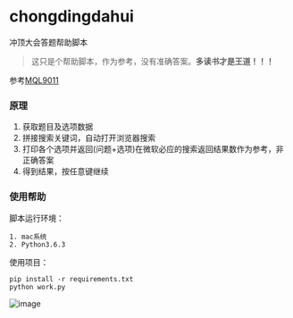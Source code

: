 # chongdingdahui
冲顶大会答题帮助脚本

> 这只是个帮助脚本，作为参考，没有准确答案。**多读书才是王道！！！**

参考[MQL9011](!https://github.com/MQL9011/KnowledgeMoney)

### 原理

1. 获取题目及选项数据
2. 拼接搜索关键词，自动打开浏览器搜索
3. 打印各个选项并返回(问题+选项)在微软必应的搜索返回结果数作为参考，非正确答案
4. 得到结果，按任意键继续

### 使用帮助

脚本运行环境：
```
1. mac系统
2. Python3.6.3
```

使用项目：
```
pip install -r requirements.txt
python work.py
```

![image](http://cc-assets.oss-cn-hangzhou.aliyuncs.com/test/images/QQ20180113-134026%402x%20%281%29.png)
